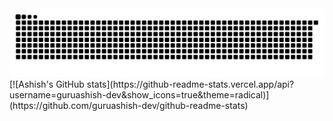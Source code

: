 <img src="https://github.com/guruashish-dev/guruashish-dev/blob/output/snake.svg" alt="Snake animation" />
[![Ashish's GitHub stats](https://github-readme-stats.vercel.app/api?username=guruashish-dev&show_icons=true&theme=radical)](https://github.com/guruashish-dev/github-readme-stats)
